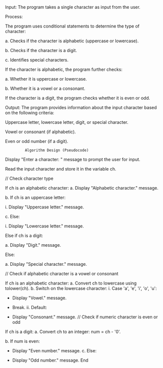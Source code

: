 Input: The program takes a single character as input from the user.

Process:

The program uses conditional statements to determine the type of character:

a. Checks if the character is alphabetic (uppercase or lowercase). 
  
b. Checks if the character is a digit.

c. Identifies special characters.

If the character is alphabetic, the program further checks:

a. Whether it is uppercase or lowercase. 

b. Whether it is a vowel or a consonant.

If the character is a digit, the program checks whether it is even or odd.

Output: The program provides information about the input character based on the following criteria:

Uppercase letter, lowercase letter, digit, or special character.

Vowel or consonant (if alphabetic).

Even or odd number (if a digit).

             Algorithm Design (Pseudocode)
Display "Enter a character: " message to prompt the user for input.

Read the input character and store it in the variable ch.

// Check character type

If ch is an alphabetic character:
a. Display "Alphabetic character." message.

b. If ch is an uppercase letter:

i. Display "Uppercase letter." message.

c. Else:

i. Display "Lowercase letter." message.

Else if ch is a digit:

a. Display "Digit." message.

Else:

a. Display "Special character." message.

// Check if alphabetic character is a vowel or consonant

If ch is an alphabetic character: a. Convert ch to lowercase using tolower(ch). b. Switch on the lowercase character: i. Case 'a', 'e', 'i', 'o', 'u':

- Display "Vowel." message.

 - Break.
ii. Default:

 - Display "Consonant." message.
// Check if numeric character is even or odd

If ch is a digit: a. Convert ch to an integer: num = ch - '0'.

b. If num is even:

- Display "Even number." message.
c. Else:

- Display "Odd number." message.
End
